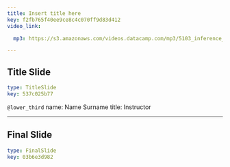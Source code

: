 ```yaml
---
title: Insert title here
key: f2fb765f40ee9ce8c4c070ff9d83d412
video_link:

  mp3: https://s3.amazonaws.com/videos.datacamp.com/mp3/5103_inference_for_numerical_data/v1/5103_ch4_5.mp3

---
```

## Title Slide

```yaml
type: TitleSlide
key: 537c025b77
```





`@lower_third`
name: Name Surname
title: Instructor




---
## Final Slide

```yaml
type: FinalSlide
key: 03b6e3d982
```








